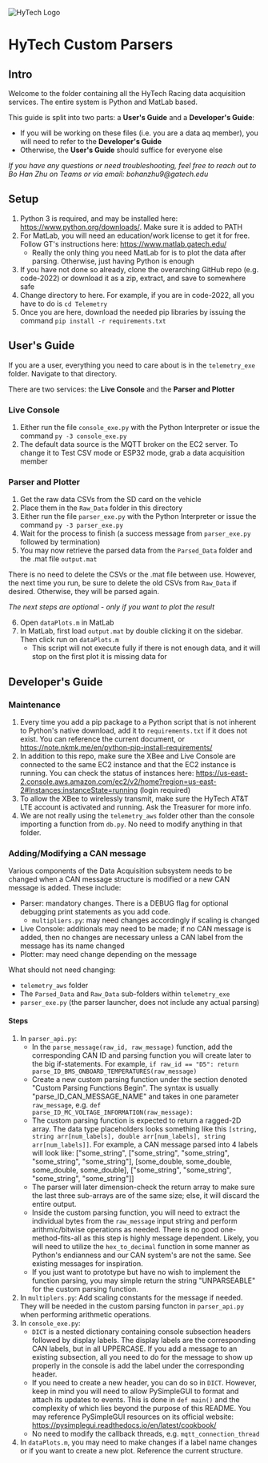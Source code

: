 ![HyTech Logo](https://hytechracing.gatech.edu/images/hytech_logo_small.png)
# HyTech Custom Parsers
## Intro
Welcome to the folder containing all the HyTech Racing data acquisition services. The entire system is Python and MatLab based.

This guide is split into two parts: a **User's Guide** and a **Developer's Guide**:
- If you will be working on these files (i.e. you are a data aq member), you will need to refer to the **Developer's Guide**
- Otherwise, the **User's Guide** should suffice for everyone else

_If you have any questions or need troubleshooting, feel free to reach out to Bo Han Zhu on Teams or via email: bohanzhu9@gatech.edu_

## Setup
1. Python 3 is required, and may be installed here: https://www.python.org/downloads/. Make sure it is added to PATH
2. For MatLab, you will need an education/work license to get it for free. Follow GT's instructions here: https://www.matlab.gatech.edu/
    - Really the only thing you need MatLab for is to plot the data after parsing. Otherwise, just having Python is enough
3. If you have not done so already, clone the overarching GitHub repo (e.g. code-2022) or download it as a zip, extract, and save to somewhere safe
4. Change directory to here. For example, if you are in code-2022, all you have to do is `cd Telemetry`
5. Once you are here, download the needed pip libraries by issuing the command `pip install -r requirements.txt`

## User's Guide
If you are a user, everything you need to care about is in the `telemetry_exe` folder. Navigate to that directory.

There are two services: the **Live Console** and the **Parser and Plotter**

### Live Console
1. Either run the file `console_exe.py` with the Python Interpreter or issue the command `py -3 console_exe.py`
2. The default data source is the MQTT broker on the EC2 server. To change it to Test CSV mode or ESP32 mode, grab a data acquisition member

### Parser and Plotter
1. Get the raw data CSVs from the SD card on the vehicle
2. Place them in the `Raw_Data` folder in this directory
3. Either run the file `parser_exe.py` with the Python Interpreter or issue the command `py -3 parser_exe.py`
4. Wait for the process to finish (a success message from `parser_exe.py` followed by termination)
5. You may now retrieve the parsed data from the `Parsed_Data` folder and the .mat file `output.mat`

There is no need to delete the CSVs or the .mat file between use. However, the next time you run, be sure to delete the old CSVs from `Raw_Data` if desired. Otherwise, they will be parsed again.

_The next steps are optional - only if you want to plot the result_

6. Open `dataPlots.m` in MatLab
7. In MatLab, first load `output.mat` by double clicking it on the sidebar. Then click run on `dataPlots.m`
    - This script will not execute fully if there is not enough data, and it will stop on the first plot it is missing data for

## Developer's Guide
### Maintenance
1. Every time you add a pip package to a Python script that is not inherent to Python's native download, add it to `requirements.txt` if it does not exist. You can reference the current document, or https://note.nkmk.me/en/python-pip-install-requirements/
2. In addition to this repo, make sure the XBee and Live Console are connected to the same EC2 instance and that the EC2 instance is running. You can check the status of instances here: https://us-east-2.console.aws.amazon.com/ec2/v2/home?region=us-east-2#Instances:instanceState=running (login required)
3. To allow the XBee to wirelessly transmit, make sure the HyTech AT&T LTE account is activated and running. Ask the Treasurer for more info.
4. We are not really using the `telemetry_aws` folder other than the console importing a function from `db.py`. No need to modify anything in that folder.

### Adding/Modifying a CAN message
Various components of the Data Acquisition subsystem needs to be changed when a CAN message structure is modified or a new CAN message is added. These include:
- Parser: mandatory changes. There is a DEBUG flag for optional debugging print statements as you add code.
    - `multipliers.py`: may need changes accordingly if scaling is changed
- Live Console: additionals may need to be made; if no CAN message is added, then no changes are necessary unless a CAN label from the message has its name changed
- Plotter: may need change depending on the message

What should not need changing:
- `telemetry_aws` folder
- The `Parsed_Data` and `Raw_Data` sub-folders within `telemetry_exe`
- `parser_exe.py` (the parser launcher, does not include any actual parsing)

#### Steps
1. In `parser_api.py`:
    - In the `parse_message(raw_id, raw_message)` function, add the corresponding CAN ID and parsing function you will create later to the big if-statements. For example, `if raw_id == "D5": return parse_ID_BMS_ONBOARD_TEMPERATURES(raw_message)`
    - Create a new custom parsing function under the section denoted "Custom Parsing Functions Begin". The syntax is usually "parse_ID_CAN_MESSAGE_NAME" and takes in one parameter `raw_message`, e.g. `def parse_ID_MC_VOLTAGE_INFORMATION(raw_message):`
    - The custom parsing function is expected to return a ragged-2D array. The data type placeholders looks something like this `[string, string arr[num_labels], double arr[num_labels], string arr[num_labels]]`. For example, a CAN message parsed into 4 labels will look like:
    ["some_string",
    ["some_string", "some_string", "some_string", "some_string"],
    [some_double, some_double, some_double, some_double],
    ["some_string", "some_string", "some_string", "some_string"]]
    - The parser will later dimension-check the return array to make sure the last three sub-arrays are of the same size; else, it will discard the entire output.
    - Inside the custom parsing function, you will need to extract the individual bytes from the `raw_message` input string and perform arithmic/bitwise operations as needed. There is no good one-method-fits-all as this step is highly message dependent. Likely, you will need to utilize the `hex_to_decimal` function in some manner as Python's endianness and our CAN system's are not the same. See existing messages for inspiration.
    - If you just want to prototype but have no wish to implement the function parsing, you may simple return the string "UNPARSEABLE" for the custom parsing function.
2. In `multiplers.py`: Add scaling constants for the message if needed. They will be needed in the custom parsing functon in `parser_api.py` when performing arithmetic operations.
3. In `console_exe.py`:
    - `DICT` is a nested dictionary containing console subsection headers followed by display labels. The display labels are the corresponding CAN labels, but in all UPPERCASE. If you add a message to an existing subsection, all you need to do for the message to show up properly in the console is add the label under the corresponding header.
    - If you need to create a new header, you can do so in `DICT`. However, keep in mind you will need to allow PySimpleGUI to format and attach its updates to events. This is done in `def main()` and the complexity of which lies beyond the purpose of this README. You may reference PySimpleGUI resources on its official website: https://pysimplegui.readthedocs.io/en/latest/cookbook/
    - No need to modify the callback threads, e.g. `mqtt_connection_thread`
4. In `dataPlots.m`, you may need to make changes if a label name changes or if you want to create a new plot. Reference the current structure.

